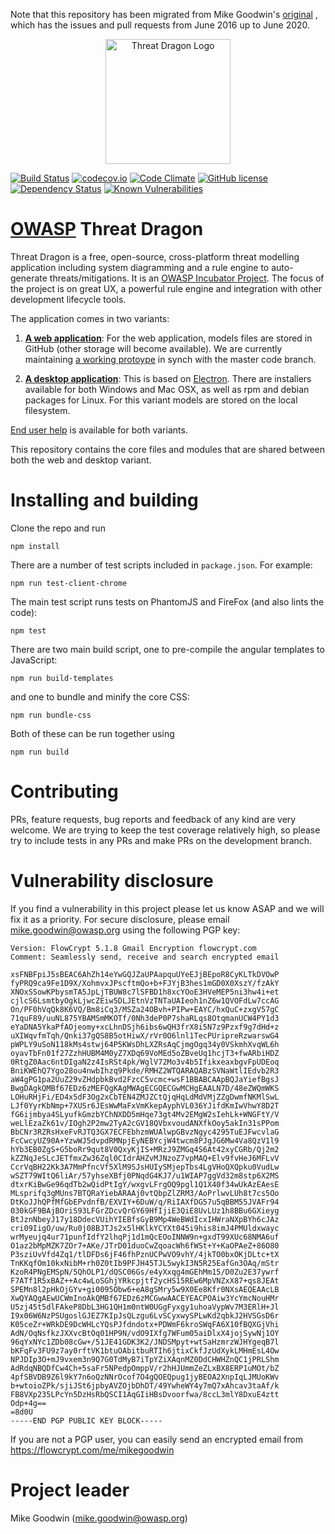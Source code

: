 Note that this repository has been migrated from Mike Goodwin's [original](https://github.com/mike-goodwin/owasp-threat-dragon-core) , which has the issues and pull requests from June 2016 up to June 2020.

<p align="center">
  <img src="https://raw.githubusercontent.com/owasp/threat-dragon-desktop/master/content/images/threatdragon_logo_image.svg" width="200" alt="Threat Dragon Logo"/>
</p>

[![Build Status](https://travis-ci.org/mike-goodwin/owasp-threat-dragon-core.svg?branch=master)](https://travis-ci.org/mike-goodwin/owasp-threat-dragon-core) [![codecov.io](http://codecov.io/github/mike-goodwin/owasp-threat-dragon-core/coverage.svg?branch=master)](http://codecov.io/github/mike-goodwin/owasp-threat-drago-core?branch=master) [![Code Climate](https://codeclimate.com/github/mike-goodwin/owasp-threat-dragon-core/badges/gpa.svg)](https://codeclimate.com/github/mike-goodwin/owasp-threat-dragon-core)
[![GitHub license](https://img.shields.io/github/license/mike-goodwin/owasp-threat-dragon-core.svg)](LICENSE.txt)
[![Dependency Status](https://dependencyci.com/github/mike-goodwin/owasp-threat-dragon-core/badge)](https://dependencyci.com/github/mike-goodwin/owasp-threat-dragon-core)
[![Known Vulnerabilities](https://snyk.io/test/github/mike-goodwin/owasp-threat-dragon-core/badge.svg)](https://snyk.io/test/github/mike-goodwin/owasp-threat-dragon-core)

# [OWASP](https://www.owasp.org) Threat Dragon #

Threat Dragon is a free, open-source, cross-platform threat modelling application including system diagramming and a rule
engine to auto-generate threats/mitigations. It is an [OWASP Incubator Project](https://owasp.org/www-project-threat-dragon/).
The focus of the project is on great UX, a powerful rule engine and integration with other development lifecycle tools.

The application comes in two variants:

1. [**A web application**](https://github.com/owasp/threat-dragon): For the web application, models files
are stored in GitHub (other storage will become available). We are currently maintaining
[a working protoype](https://threatdragon.org) in synch with the master code branch.

2. [**A desktop application**](https://github.com/owasp/threat-dragon-desktop): This is based on
[Electron](https://electron.atom.io/). There are installers available for both Windows and Mac OSX, as well as
rpm and debian packages for Linux. For this variant models are stored on the local filesystem.

[End user help](http://docs.threatdragon.org/) is available for both variants.

This repository contains the core files and modules that are shared between both the web and desktop variant.

# Installing and building #

Clone the repo and run

`npm install`

There are a number of test scripts included in `package.json`. For example:

`npm run test-client-chrome`

The main test script runs tests on PhantomJS and FireFox (and also lints the code):

`npm test`

There are two main build script, one to pre-compile the angular templates to JavaScript:

`npm run build-templates`

and one to bundle and minify the core CSS:

`npm run bundle-css`

Both of these can be run together using

`npm run build`

# Contributing #

PRs, feature requests, bug reports and feedback of any kind are very welcome. We are trying to keep the test coverage
relatively high, so please try to include tests in any PRs and make PRs on the development branch.


# Vulnerability disclosure #

If you find a vulnerability in this project please let us know ASAP and we will fix it as a priority.
For secure disclosure, please email mike.goodwin@owasp.org using the following PGP key:

```-----BEGIN PGP PUBLIC KEY BLOCK-----
Version: FlowCrypt 5.1.8 Gmail Encryption flowcrypt.com
Comment: Seamlessly send, receive and search encrypted email

xsFNBFpiJ5sBEAC6AhZh14eYwGQJZaUPAapquUYeEJjBEpoR8CyKLTkDVOwP
fyPRQ9ca9Fe1D9X/XohmvxJPscftmQo+b+FJYjB3hes1mGD0X0XszY/fzAkY
XNOxSSowKPbysmTA5JpLjTBUW8c7lSFBD1h8xcYOoE3HVeMEP5ni3hw4i+et
cjlcS6LsmtbyOgkLjwcZEiw5DLJEtnVzTNTaUAIeoh1nZ6w1QVOFdLw7ccAG
On/PF0hVqQk8K6VQ/Bm8iCq3/MSZa24OBvh+PIPw+EAYC/hxQuC+zxgV57gC
71quF89/uuNL875YBAMSmMKOTf/0Nh3deP0P7shaRLqs8OtqmanUCW4PY1d3
eYaDNA5YkaPfAOjeomy+xcLhnDSjh6ibs6wQH3frX8i5N7z9Pzxf9g7dHd+z
uXIWqvfmTqh/Qnki37gQS8B5otHiwX/rVr0O6lnl1TecPUripreRzwarswG4
pWPLY9uSoN118kMs4stwj64P5KWsDhLXZRsAqCjmgOgq34y0VSkmhXvqWL6h
oyavTbFn01f27ZzhHUBM4M0yZ7XDq69VoMEd5oZBveUq1hcjT3+fwARbiHDZ
0RtgZ0Aac6ntDIgaN2z4IsRSt4pk/WglV72Mo3v4b5IfikxeaxbgvFpUDEoq
BniKWEhQ7Ygo28ou4nwbIhzq9Pkde/RMHZ2WTQARAQABzSVNaWtlIEdvb2R3
aW4gPG1pa2UuZ29vZHdpbkBvd2FzcC5vcmc+wsF1BBABCAApBQJaYiefBgsJ
BwgDAgkQMBf67EDz6zMEFQgKAgMWAgECGQECGwMCHgEAALN7D/48eZWQmWKS
LOHuRHjFi/ED4x5dF3Og2xCbTEN4ZMJZCtQjqHqLdMdVMjZZgDwmfNKMlSwL
LJf0YyrKbNmp+7XUSr6JEsWwMaFxVmKkepAyphVL036YJifdKmIwVhwY8D2T
fG6ijmbya4SLyufkGmzbYChNXDD5mHqe73gt4Mv2EMgW2sIehLk+WNGFtY/V
weLlEzaZk61v/IOgh2P2mw2TyA2cGV18QVbxvoudANXfkOoy5akIn31sPPom
BbCNr3RZRsHxeFvRJTQ3GX7ECFEbhzmWUAlwpGBvzNgyc4295TuEJFwcvlaG
FcCwcyUZ90A+YzwWJ5dvpdRMNpjEyNEBYcjW4twcm8PJgJG6Mw4Va8QzV1l9
hYb3EB0ZgS+G5boRr9qut8V0QxyKjIS+MRzJ9ZMGq4S6At42xyCGRb/Qj2m2
kZZNqJeSLcJETfmxZw36Zql0CIdrAHZvMJNzoZ7vpMAQ+Elv9fvHeJ6MFLvV
CcrVqBH22Kk3A7MmPfncVf5XlM9SJsHUIySMjepTbs4LgVHoQXQpku0VudLw
wSZT79WItQ6liAr/57yhseXBfj0PNqdG4KJ7/u1WIAP7ggVd32m8stp6X2MS
dtxrKiBwGe96qdTb2wQidPtIgY/wxgvLFrgOQ9pgl1Q1X40f34wUkAzEAesE
MLsprifq3gMUns7BTQRaYiebARAAj0vtQbpZlZRM3/AoPrlwvLUh8t7cs5Oo
DtKoJJhQPfMfGbEPvdnfB/EXVIY+6DuW/q/RiIAXfDG57u5qBBM55JVAFr94
030kGF9BAjBOriS93LFGrZDcvQrGY69HfIjiE3QiE8UvLUz1h8BBu6GXieyg
BtJznNbeyJ17y18DdecVUihYIEBfsGyB9Mp4WeBWdIcxIHWraNXpBYh6cJAz
cri09IigO/uw/Ru0j08BJTJs2x5lHKlkYCYXt045i9his8imJ4PMUldxwayc
wrMyeujq4ur71punfIdfY2lhqPj1d1mQcEOoINNW9n+gxdT99XUc68NMA6uf
O1az2bMpMZK7ZOr7+AKe/JTrD01duoCwZqoacWh6fWSt+Y+KaOPAeZ+86O80
P3sziUvVfd4Zq1/tlDFDs6jF46fhPznUCPwVO9vhY/4jkTO0bxOKjDLtc+tX
TnKKqfOm10kxNibM+rh0Z0tIb9PFJH45TJL5wykI3N5R25EafGn3OAq/mStr
KzoR4PNgEMSpN/5QhOLP1/dQSC06Gs/e4yXxqg4mGEhMm15/D0Zu2E37ywrf
F7ATf1R5xBAZ++Ac4wLoSGhjYRkcpjtf2ycHS15REw6MpVNZxX87+qs8JEAt
SPEMn8l2pHkOjGYv+gi0095Obw6+eA8gSMry5w9X0Ee8Kfr0NXsAEQEAAcLB
XwQYAQgAEwUCWmInoAkQMBf67EDz6zMCGwwAACEYEACPOAiw3YcYmcNouHMr
U5zj45t5dlFAkeP8DbL3HG1QH1m0ntW0UGgFyxgy1uhoaVypWv7M3ERlH+Jl
I9x06W6NzPSUgoslGJEZ7KIpJsQLzgu6LvSCyxwySPLwKd2qbkJ2HVSGsD6r
K05ceZr+WRkDE9DcWHLcYQsPJfdndotx+PDWmF6kroSWqFA6X10fBQXGjVhi
AdN/OqNsfkzJXXvcBtOq01HP9N/vdO9IXfg7WFum05aiDlxX4jojSywNj1OY
96qYxNYc1ZDb08cGw+/51JE41GDK3K2/JNDSMpyt+wtSaHzmrzWJHYgeqB7l
bKFqFv3FU9z7ay0rftVK1btuOAbitbuRTIh6jtixCkfJzUdXykLMHmEsL4Ow
NPJDIp3O+mJ9vxem3n9Q7G0TdMyB7iTpYZiXAqnMZ0DdCHWHZnQC1jPRLShm
AdRdqNBQDfCw4Ch+5saFr5NPedpOmppV/r2hHJUmmZeZLxBX8ERP1uMOt/bZ
4pfSBVDB9Z6l9kY7n6oQzNNrOcof7O4gQOEQpug1jyBEOA2XnpIqLJMUoKWv
b+wtoioZPk/sjiJSt6jpbyAVZOjbDhDT/49YwheWY4y7mQ7xAhcav3taAf/k
FB8VXp235LPcYn5DzHsRbQSCI1AqGIiHBsDvoorfwa/8ccL3mlY8DxuE4ztt
Odp+4g==
=8d0U
-----END PGP PUBLIC KEY BLOCK-----
```

If you are not a PGP user, you can easily send an encrypted email from https://flowcrypt.com/me/mikegoodwin

# Project leader #

Mike Goodwin (mike.goodwin@owasp.org)


